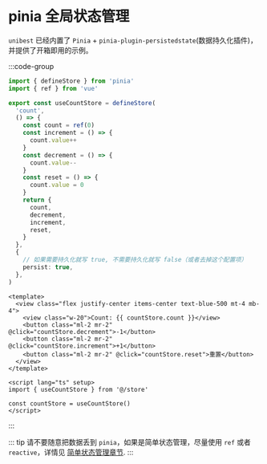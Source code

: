 # pinia 全局状态管理

`unibest` 已经内置了 `Pinia` + `pinia-plugin-persistedstate`(数据持久化插件)，并提供了开箱即用的示例。

:::code-group

```ts [src/store/count.ts]{26}
import { defineStore } from 'pinia'
import { ref } from 'vue'

export const useCountStore = defineStore(
  'count',
  () => {
    const count = ref(0)
    const increment = () => {
      count.value++
    }
    const decrement = () => {
      count.value--
    }
    const reset = () => {
      count.value = 0
    }
    return {
      count,
      decrement,
      increment,
      reset,
    }
  },
  {
    // 如果需要持久化就写 true, 不需要持久化就写 false（或者去掉这个配置项）
    persist: true,
  },
)
```

```vue [src/pages/demo.vue]
<template>
  <view class="flex justify-center items-center text-blue-500 mt-4 mb-4">
    <view class="w-20">Count: {{ countStore.count }}</view>
    <button class="ml-2 mr-2" @click="countStore.decrement">-1</button>
    <button class="ml-2 mr-2" @click="countStore.increment">+1</button>
    <button class="ml-2 mr-2" @click="countStore.reset">重置</button>
  </view>
</template>

<script lang="ts" setup>
import { useCountStore } from '@/store'

const countStore = useCountStore()
</script>
```

:::

::: tip
请不要随意把数据丢到 `pinia`，如果是简单状态管理，尽量使用 `ref` 或者 `reactive`，详情见 [简单状态管理章节](/advanced/state-easy).
:::
